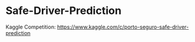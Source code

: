 # Safe-Driver-Prediction
Kaggle Competition: https://www.kaggle.com/c/porto-seguro-safe-driver-prediction
